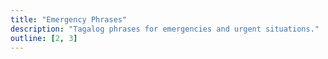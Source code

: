 ```yaml
---
title: "Emergency Phrases"
description: "Tagalog phrases for emergencies and urgent situations."
outline: [2, 3]
---
```

